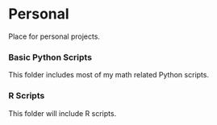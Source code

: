 # Personal
Place for personal projects.

### Basic Python Scripts
This folder includes most of my math related Python scripts.

### R Scripts
This folder will include R scripts.
